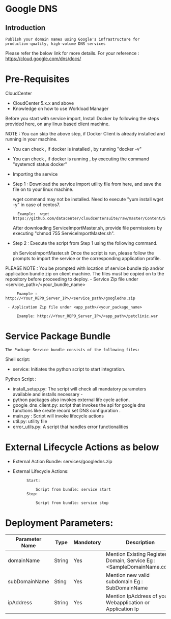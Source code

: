 # Google DNS
## Introduction

	Publish your domain names using Google's infrastructure for production-quality, high-volume DNS services

Please refer the below link for more details.
	For your reference : https://cloud.google.com/dns/docs/	

# Pre-Requisites
 CloudCenter
   - CloudCenter 5.x.x and above
   - Knowledge on how to use Workload Manager

Before you start with service import, Install Docker by following the steps provided here, on any linux based client machine.

NOTE : You can skip the above step, if Docker Client is already installed and running in your machine.

- You can check , if docker is installed , by running "docker -v"
- You can check , if docker is running , by executing the command "systemctl status docker"
- Importing the service
- Step 1 : Download the service import utility file from here, and save the file on to your linux machine.

    wget command may not be installed. Need to execute "yum install wget -y" in case of centos7.

        Example:  wget https://github.com/datacenter/cloudcentersuite/raw/master/Content/Scripts/ServiceImportMaster.sh
    After downloading ServiceImportMaster.sh, provide file permissions by executing "chmod 755 ServiceImportMaster.sh".

- Step 2 : Execute the script from Step 1 using the following command.

    sh ServiceImportMaster.sh
    Once the script is run, please follow the prompts to import the service or the corresponding application profile.

PLEASE NOTE : You be prompted with location of service bundle zip and/or application bundle zip on client machine. The files must be copied on to the repository before proceeding to deploy.
     - Service Zip file under <service_path>/<your_bundle_name>
                
         Example : http://<Your_REPO_Server_IP>/<service_path>/googledns.zip 

     - Application Zip file under <app_path>/<your_package_name>
        
         Example: http://<Your_REPO_Server_IP>/<app_path>/petclinic.war
# Service Package Bundle
    The Package Service bundle consists of the following files:
	
Shell script:

   - service: Initiates the python script to start integration.
   
Python Script :

- install_setup.py: The script will check all mandatory parameters available and installs necessary - 
- python packages also invokes external life cycle action.
- google_dns_client.py: script that invokes the api for google dns functions like create record set DNS configuration .
- main.py : Script will invoke lifecycle actions
- util.py: utility file
- error_utils.py: A script that handles error functionalities

# External Lifecycle Actions as below
- External Action Bundle:  services/googledns.zip
- External Lifecycle Actions:

            Start:
			
                Script from bundle: service start
            Stop:
			
                Script from bundle: service stop
# Deployment Parameters:

| Parameter Name | Type | Mandotory | Description | Allowed Value | Default Value | 
| ---- |----| ----| ---- | ---- | ----|
| domainName |	String | Yes|	Mention Existing Registered Domain, Service Eg : <SampleDomainName.com>|
|subDomainName | Sting | Yes | Mention new  valid subdomain Eg : SubDomainName| | |
|ipAddress |String |Yes| Mention IpAddress of your Webapplication or Application Ip | | 